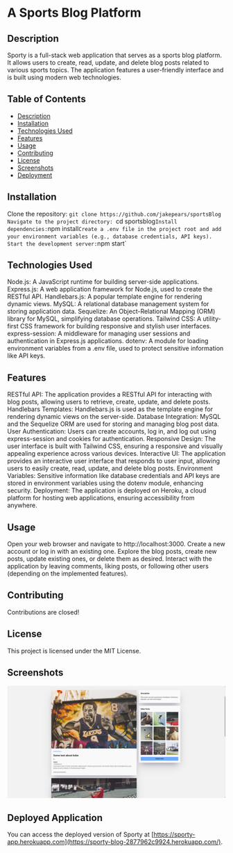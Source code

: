 # A Sports Blog Platform

## Description
Sporty is a full-stack web application that serves as a sports blog platform. It allows users to create, read, update, and delete blog posts related to various sports topics. The application features a user-friendly interface and is built using modern web technologies.


## Table of Contents

- [Description](#description)
- [Installation](#installation)
- [Technologies Used](#technologies)
- [Features](#features)
- [Usage](#usage)
- [Contributing](#contributing)
- [License](#license)
- [Screenshots](#screenshots)
- [Deployment](#deployed)

## Installation

Clone the repository: `git clone https://github.com/jakepears/sportsBlog
Navigate to the project directory: `cd sportsblog`
Install dependencies: `npm install`
Create a .env file in the project root and add your environment variables (e.g., database credentials, API keys).
Start the development server: `npm start`

## Technologies Used

Node.js: A JavaScript runtime for building server-side applications.
Express.js: A web application framework for Node.js, used to create the RESTful API.
Handlebars.js: A popular template engine for rendering dynamic views.
MySQL: A relational database management system for storing application data.
Sequelize: An Object-Relational Mapping (ORM) library for MySQL, simplifying database operations.
Tailwind CSS: A utility-first CSS framework for building responsive and stylish user interfaces.
express-session: A middleware for managing user sessions and authentication in Express.js applications.
dotenv: A module for loading environment variables from a .env file, used to protect sensitive information like API keys.

## Features

RESTful API: The application provides a RESTful API for interacting with blog posts, allowing users to retrieve, create, update, and delete posts.
Handlebars Templates: Handlebars.js is used as the template engine for rendering dynamic views on the server-side.
Database Integration: MySQL and the Sequelize ORM are used for storing and managing blog post data.
User Authentication: Users can create accounts, log in, and log out using express-session and cookies for authentication.
Responsive Design: The user interface is built with Tailwind CSS, ensuring a responsive and visually appealing experience across various devices.
Interactive UI: The application provides an interactive user interface that responds to user input, allowing users to easily create, read, update, and delete blog posts.
Environment Variables: Sensitive information like database credentials and API keys are stored in environment variables using the dotenv module, enhancing security.
Deployment: The application is deployed on Heroku, a cloud platform for hosting web applications, ensuring accessibility from anywhere.


## Usage

Open your web browser and navigate to http://localhost:3000.
Create a new account or log in with an existing one.
Explore the blog posts, create new posts, update existing ones, or delete them as desired.
Interact with the application by leaving comments, liking posts, or following other users (depending on the implemented features).

## Contributing

Contributions are closed!

## License
This project is licensed under the MIT License.

## Screenshots

<img src='./public/imgs/sporty.png' />

## Deployed Application
You can access the deployed version of Sporty at [https://sporty-app.herokuapp.com](https://sporty-blog-2877962c9924.herokuapp.com/).
